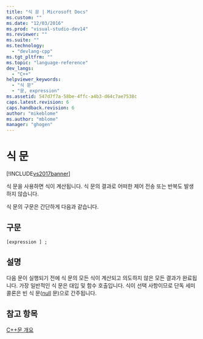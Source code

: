 ```yaml
---
title: "식 문 | Microsoft Docs"
ms.custom: ""
ms.date: "12/03/2016"
ms.prod: "visual-studio-dev14"
ms.reviewer: ""
ms.suite: ""
ms.technology: 
  - "devlang-cpp"
ms.tgt_pltfrm: ""
ms.topic: "language-reference"
dev_langs: 
  - "C++"
helpviewer_keywords: 
  - "식 문"
  - "문, expression"
ms.assetid: 547d7f7a-58be-4ffc-a4b3-d64c7ae7538c
caps.latest.revision: 6
caps.handback.revision: 6
author: "mikeblome"
ms.author: "mblome"
manager: "ghogen"
---
```

# 식 문
[!INCLUDE[vs2017banner](../assembler/inline/includes/vs2017banner.md)]

식 문을 사용하면 식이 계산됩니다.  식 문의 결과로 어떠한 제어 전송 또는 반복도 발생하지 않습니다.  
  
 식 문의 구문은 간단하게 다음과 같습니다.  
  
## 구문  
  
```  
[expression ] ;  
```  
  
## 설명  
 다음 문이 실행되기 전에 식 문의 모든 식이 계산되고 의도하지 않은 모든 결과가 완료됩니다.  가장 일반적인 식 문은 대입 및 함수 호출입니다.  식이 선택 사항이므로 단독 세미콜론은 빈 식 문\([null](../cpp/null-statement.md) 문\)으로 간주됩니다.  
  
## 참고 항목  
 [C\+\+문 개요](../cpp/overview-of-cpp-statements.md)